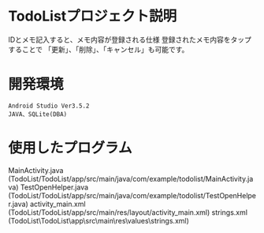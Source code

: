 # TodoListプロジェクト説明
  IDとメモ記入すると、メモ内容が登録される仕様
  登録されたメモ内容をタップすることで
	「更新」、「削除」、「キャンセル」も可能です。
	
# 開発環境
	Android Studio Ver3.5.2
	JAVA、SQLite(DBA)
	
# 使用したプログラム
  MainActivity.java   (TodoList/TodoList/app/src/main/java/com/example/todolist/MainActivity.java)
  TestOpenHelper.java (TodoList/TodoList/app/src/main/java/com/example/todolist/TestOpenHelper.java)
  activity_main.xml   (TodoList/TodoList/app/src/main/res/layout/activity_main.xml)
  strings.xml         (TodoList\TodoList\app\src\main\res\values\strings.xml)
  
  
